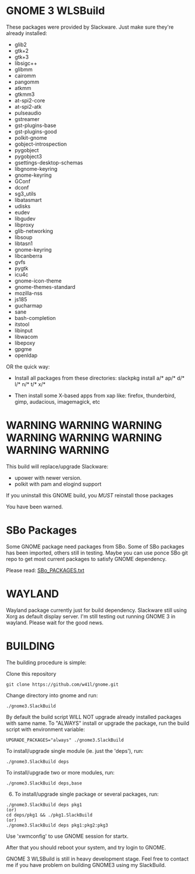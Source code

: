 GNOME 3 WLSBuild
================

These packages were provided by Slackware. Just make sure they're
already installed:

* glib2
* gtk+2
* gtk+3
* libsigc++
* glibmm
* cairomm
* pangomm
* atkmm
* gtkmm3
* at-spi2-core
* at-spi2-atk
* pulseaudio
* gstreamer
* gst-plugins-base
* gst-plugins-good
* polkit-gnome
* gobject-introspection
* pygobject
* pygobject3
* gsettings-desktop-schemas
* libgnome-keyring
* gnome-keyring
* GConf
* dconf
* sg3_utils
* libatasmart
* udisks
* eudev
* libgudev
* libproxy
* glib-networking
* libsoup
* libtasn1
* gnome-keyring
* libcanberra
* gvfs
* pygtk
* icu4c
* gnome-icon-theme
* gnome-themes-standard
* mozilla-nss
* js185
* gucharmap
* sane
* bash-completion
* itstool
* libinput
* libwacom
* libepoxy
* gpgme
* openldap

OR the quick way:

* Install all packages from these directories:
  slackpkg install a/* ap/* d/* l/* n/* t/* x/*

* Then install some X-based apps from xap like:
  firefox, thunderbird, gimp, audacious, imagemagick, etc

WARNING WARNING WARNING WARNING WARNING WARNING WARNING WARNING
===============================================================

This build will replace/upgrade Slackware:

* upower with newer version.
* polkit with pam and elogind support

If you uninstall this GNOME build, you *MUST* reinstall those packages

You have been warned.

SBo Packages
============

Some GNOME package need packages from SBo. Some of SBo packages has
been imported, others still in testing. Maybe you can use ponce SBo
git repo to get most current packages to satisfy GNOME dependency.

Please read: <a href="SBo_PACKAGES.txt">SBo_PACKAGES.txt</a>

WAYLAND
=======

Wayland package currently just for build dependency. Slackware still
using Xorg as default display server. I'm still testing out running
GNOME 3 in wayland. Please wait for the good news.

BUILDING
========

The building procedure is simple:

Clone this repository

```
git clone https://github.com/w41l/gnome.git
```

Change directory into gnome and run:

```
./gnome3.SlackBuild
```

By default the build script WILL NOT upgrade already installed
   packages with same name. To "ALWAYS" install or upgrade the package,
   run the build script with environment variable:

```
UPGRADE_PACKAGES="always" ./gnome3.SlackBuild
```

To install/upgrade single module (ie. just the 'deps'), run:

```
./gnome3.SlackBuild deps
```

To install/upgrade two or more modules, run:

```
./gnome3.SlackBuild deps,base
```

6. To install/upgrade single package or several packages, run:

```
./gnome3.SlackBuild deps pkg1
(or)
cd deps/pkg1 && ./pkg1.SlackBuild
(or)
./gnome3.SlackBuild deps pkg1:pkg2:pkg3
```

Use 'xwmconfig' to use GNOME session for startx.

After that you should reboot your system, and try login to GNOME.

GNOME 3 WLSBuild is still in heavy development stage. Feel free to
contact me if you have problem on building GNOME3 using my
SlackBuild.
